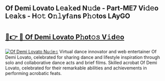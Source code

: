 ## Of Demi Lovato L𝚎a𝚔ed N𝚞𝚍e - Part-ME7 Vi𝚍𝚎o L𝚎a𝚔s - H𝚘𝚝 O𝚗𝚕yf𝚊ns P𝚑𝚘tos LAyGO

# <h2><a href="http://kf53do.oniu.top/?m=Of+Demi+Lovato">🔗👉 🔴 Of Demi Lovato P𝚑ot𝚘𝚜 V𝚒d𝚎o</a></h2>

[![Of Demi Lovato Nu𝚍e𝚜](https://i.imgur.com/0qMVB7G.gif)](http://kf53do.oniu.top/?m=Of+Demi+Lovato)
Virtual dance innovator and web entertainer Of Demi Lovato, celebrated for sharing dance and lifestyle inspiration through solo and collaborative dance acts and brief films. Skilled acrobat Of Demi Lovato, celebrated for their remarkable abilities and achievements in performing acrobatic feats.  
